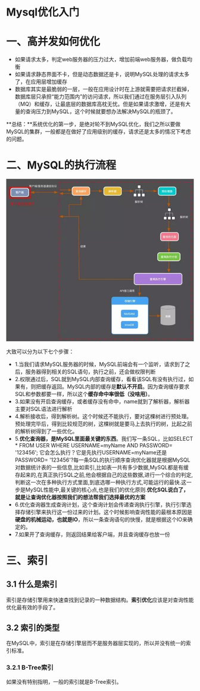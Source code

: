 # Mysql优化入门

# 一、高并发如何优化
+ 如果请求太多，判定web服务器的压力过大，增加前端web服务器，做负载均衡
+ 如果请求静态界面不卡，但是动态数据还是卡，说明MySQL处理的请求太多了，在应用层增加缓存
+ 数据库其实是最脆弱的一层，一般在应用设计时在上游就需要把请求拦截掉，数据库层只承担“能力范围内”的访问请求，所以我们通过在服务层引入队列（MQ）和缓存，让最底层的数据库高枕无忧。但是如果请求激增，还是有大量的查询压力到MySQL，这个时候就要想办法解决MySQL的瓶颈了。
 
**总结：**系统优化的第一步，是绝对轮不到MySQL优化，我们之所以要做MySQL的集群，一般都是在做好了应用级别的缓存，请求还是太多的情况下考虑的问题。

# 二、MySQL的执行流程

![MySQL执行流程](../imgs/mysql_plan.jpg)

大致可以分为以下七个步骤：

* 1.当我们请求MySQL服务器的时候，MySQL前端会有一个监听，请求到了之后，服务器得到相关的SQL语句，执行之前，还会做权限判断
* 2.权限通过后，SQL就到MySQL内部查询缓存，看看该SQL有没有执行过，如果有，则把缓存返回。MySQL内部的缓存是**默认不开启**。因为查询缓存要求SQL和参数都要一样，所以这个**缓存命中率很低（没啥用）**。
* 3.如果没有开启查询缓存，或者缓存没有命中，name就到了解析器，解析器主要对SQL语法进行解析
* 4.解析接收后，得到解析树。这个时候还不能执行，要对这棵树进行预处理。预处理完毕后，得到比较规范的树，这棵树就是要马上去执行的树，比起之前的解析树得到了一些优化。
* 5.**优化查询器，是MySQL里面最关键的东西**。我们写一条SQL，比如SELECT * FROM USER WHERE USERNAME=myName AND PASSWORD= '123456';
它会怎么执行？它是先执行USERNAME=myName还是PASSWORD= '123456'?每一条SQL的执行顺序查询优化器就是根据MySQL对数据统计表的一些信息,比如索引,比如表一共有多少数据,MySQL都是有缓存起来的,在真正执行SQL之前,他会根据自己的这些数据,进行一个综合的判定,判断这一次在多种执行方式里面,到底选哪一种执行方式,可能运行的最快.这一步是MySQL性能中,最关键的核心点,也是我们的优化原则.**优化SQL说白了，就是让查询优化器按照我们的想法帮我们选择最优的方案**
* 6.优化查询器生成查询计划，这个查询计划会传递查询执行引擎，执行引擎选择存储引擎来执行这一份过来的计划。这个时候影响查询性能的最根本原因是**硬盘的机械运动，也就是IO**，所以一条查询语句的快慢，就是根据这个IO来确定的。
* 7.如果开了查询缓存，则返回结果给客户端，并且查询缓存也放一份

# 三、索引
## 3.1 什么是索引
索引是存储引擎用来快速查找到记录的一种数据结构。**索引优化**应该是对查询性能优化最有效的手段了。
## 3.2 索引的类型
在MySQL中，索引是在存储引擎层而不是服务器层实现的，所以并没有统一的索引标准。
### 3.2.1 B-Tree索引
如果没有特别指明，一般的索引就是B-Tree索引。
 
